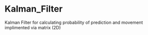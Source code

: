 # Kalman_Filter
Kalman Filter for calculating probability of prediction and movement implimented via matrix (2D)
